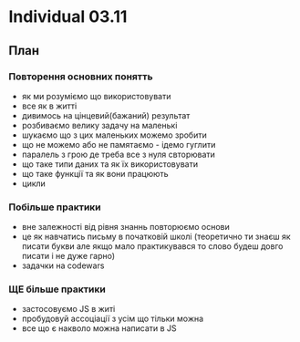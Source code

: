 # Individual 03.11

## План

### Повторення основних понятть

- як ми розуміємо що використовувати
- все як в житті
- дивимось на цінцевий(бажаний) результат
- розбиваємо велику задачу на маленькі
- шукаємо що з цих маленьких можемо зробити
- що не можемо або не памятаємо - ідемо гуглити
- паралель з грою де треба все з нуля свторювати
- що таке типи даних та як їх використовувати
- що таке функції та як вони працюють
- цикли

### Побільше практики

- вне залежності від рівня знаннь повторюємо основи
- це як навчатись письму в початковій школі (теоретично ти знаєш як писати букви але якщо мало практикувався то слово будеш довго писати і не дуже гарно)
- задачки на codewars

### ЩЕ більше практики

- застосовуємо JS в житі
- пробудовуй ассоціації з усім що тільки можна
- все що є накволо можна написати в JS
